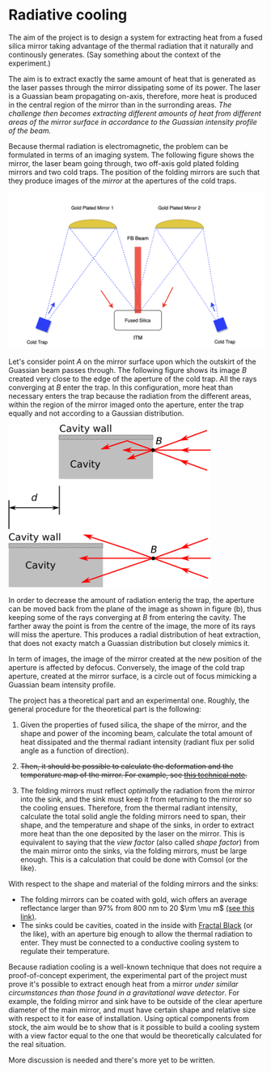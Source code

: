 # Radiative cooling

The aim of the project is to design a system for extracting heat from a fused silica mirror taking advantage of the thermal radiation that it naturally and continously generates. (Say something about the context of the experiment.)

The aim is to extract exactly the same amount of heat that is generated as the laser passes through the mirror dissipating some of its power. The laser is a Guassian beam propagating on-axis, therefore, more heat is produced in the central region of the mirror than in the surronding areas. *The challenge then becomes extracting different amounts of heat from different areas of the mirror surface in accordance to the Guassian intensity profile of the beam.* 

Because thermal radiation is electromagnetic, the problem can be formulated in terms of an imaging system. The following figure shows the mirror, the laser beam going through, two off-axis gold plated folding mirrors and two cold traps. The position of the folding mirrors are such that they produce  images of the *mirror* at the apertures of the cold traps.


<img src="figures/radiative_cooling_overview.png" alt="drawing" width="800"/>
     

Let's consider point $A$ on the mirror surface upon which the outskirt of the Guassian beam passes through. The following figure shows its image $B$ created very close to the edge of the aperture of the cold trap. All the rays converging at $B$ enter the trap. In this configuration, more heat than necessary enters the trap because the radiation from the different areas, within the region of the mirror imaged onto the aperture, enter the trap equally and not according to a Gaussian distribution.

<img src="figures/radiative_cooling.png" alt="drawing" width="400"/>

In order to decrease the amount of radiation enterig the trap, the aperture can be moved back from the plane of the image as shown in figure (b), thus keeping some of the rays converging at $B$ from entering the cavity. The farther away the point is from the centre of the image, the more of its rays will miss the aperture. This produces a radial distribution of heat extraction, that does not exacty match a Guassian distribution but closely mimics it.

In term of images, the image of the mirror created at the new position of the aperture is affected by defocus. Conversely, the image of the cold trap aperture, created at the mirror surface, is a circle out of focus mimicking a Guassian beam intensity profile.

The project has a theoretical part and an experimental one. Roughly, the general procedure for the theoretical part is the following:

1. Given the properties of fused silica, the shape of the mirror, and the shape and power of the incoming beam, calculate the total amount of heat dissipated and the thermal radiant intensity (radiant flux per solid angle as a function of direction).
     
3. ~~Then, it should be possible to calculate the deformation and the temperature map of the mirror. For example, see [this technical note](https://www.google.com/url?sa=t&rct=j&q=&esrc=s&source=web&cd=&cad=rja&uact=8&ved=2ahUKEwiw47mF6t2CAxWWLUQIHc9PBQUQFnoECBQQAQ&url=https%3A%2F%2Fopensky.ucar.edu%2Fislandora%2Fobject%2Freports%253A7%2Fdatastream%2FPDF%2Fdownload%2Fcitation.pdf&usg=AOvVaw2-d9chybtS9aTcPbrS1V10&opi=89978449).~~

5. The folding mirrors must reflect *optimally* the radiation from the mirror into the sink, and the sink must keep it from returning to the mirror so the cooling ensues. Therefore, from the thermal radiant intensity, calculate the total solid angle the folding mirrors need to span, their shape, and the temperature and shape of the sinks, in order to extract more heat than the one deposited by the laser on the mirror. This is equivalent to saying that the *view factor* (also called *shape factor*) from the main mirror onto the sinks, via the folding mirrors, must be large enough. This is a calculation that could be done with Comsol (or the like).

With respect to the shape and material of the folding mirrors and the sinks:
- The folding mirrors can be coated with gold, wich offers an average reflectance larger than 97% from 800 nm to 20 $\rm \mu m$ [(see this link)](https://www.thorlabs.com/newgrouppage9.cfm?objectgroup_id=8851).
- The sinks could be cavities, coated in the inside with [Fractal Black](https://acktar.com/product/fractal-black/) (or the like), with an aperture big enough to allow the thermal radiation to enter. They must be connected to a conductive cooling system to regulate their temperature. 


Because radiation cooling is a well-known technique that does not require a proof-of-concept experiment, the experimental part of the project must prove it's possible to extract enough heat from a mirror *under similar circumstances than those found in a gravitational wave detector*. For example, the folding mirror and sink have to be outside of the clear aperture diameter of the main mirror, and must have certain shape and relative size with respect to it for ease of installation. Using optical components from stock, the aim would be to show that is it possible to build a cooling system with a view factor equal to the one that would be theoretically calculated for the real situation.

More discussion is needed and there's more yet to be written.

